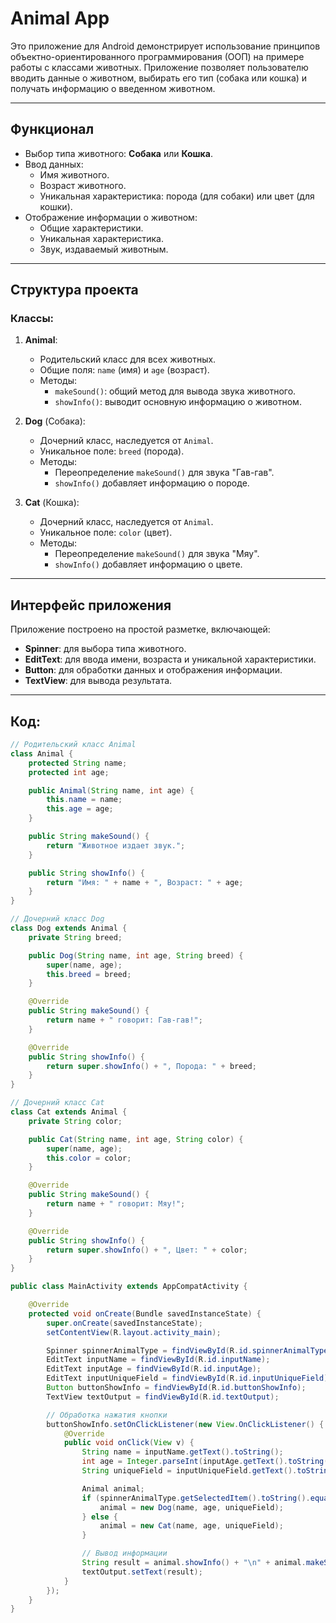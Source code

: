 # Animal App 

Это приложение для Android демонстрирует использование принципов объектно-ориентированного программирования (ООП) на примере работы с классами животных. Приложение позволяет пользователю вводить данные о животном, выбирать его тип (собака или кошка) и получать информацию о введенном животном.

---

##  Функционал

- Выбор типа животного: **Собака** или **Кошка**.
- Ввод данных:
  - Имя животного.
  - Возраст животного.
  - Уникальная характеристика: порода (для собаки) или цвет (для кошки).
- Отображение информации о животном:
  - Общие характеристики.
  - Уникальная характеристика.
  - Звук, издаваемый животным.

---

##  Структура проекта

### Классы:
1. **Animal**:
   - Родительский класс для всех животных.
   - Общие поля: `name` (имя) и `age` (возраст).
   - Методы:
     - `makeSound()`: общий метод для вывода звука животного.
     - `showInfo()`: выводит основную информацию о животном.

2. **Dog** (Собака):
   - Дочерний класс, наследуется от `Animal`.
   - Уникальное поле: `breed` (порода).
   - Методы:
     - Переопределение `makeSound()` для звука "Гав-гав".
     - `showInfo()` добавляет информацию о породе.

3. **Cat** (Кошка):
   - Дочерний класс, наследуется от `Animal`.
   - Уникальное поле: `color` (цвет).
   - Методы:
     - Переопределение `makeSound()` для звука "Мяу".
     - `showInfo()` добавляет информацию о цвете.

---

##  Интерфейс приложения

Приложение построено на простой разметке, включающей:

- **Spinner**: для выбора типа животного.
- **EditText**: для ввода имени, возраста и уникальной характеристики.
- **Button**: для обработки данных и отображения информации.
- **TextView**: для вывода результата.

---
## Код:
```java
// Родительский класс Animal
class Animal {
    protected String name;
    protected int age;

    public Animal(String name, int age) {
        this.name = name;
        this.age = age;
    }

    public String makeSound() {
        return "Животное издает звук.";
    }

    public String showInfo() {
        return "Имя: " + name + ", Возраст: " + age;
    }
}

// Дочерний класс Dog
class Dog extends Animal {
    private String breed;

    public Dog(String name, int age, String breed) {
        super(name, age);
        this.breed = breed;
    }

    @Override
    public String makeSound() {
        return name + " говорит: Гав-гав!";
    }

    @Override
    public String showInfo() {
        return super.showInfo() + ", Порода: " + breed;
    }
}

// Дочерний класс Cat
class Cat extends Animal {
    private String color;

    public Cat(String name, int age, String color) {
        super(name, age);
        this.color = color;
    }

    @Override
    public String makeSound() {
        return name + " говорит: Мяу!";
    }

    @Override
    public String showInfo() {
        return super.showInfo() + ", Цвет: " + color;
    }
}

public class MainActivity extends AppCompatActivity {

    @Override
    protected void onCreate(Bundle savedInstanceState) {
        super.onCreate(savedInstanceState);
        setContentView(R.layout.activity_main);

        Spinner spinnerAnimalType = findViewById(R.id.spinnerAnimalType);
        EditText inputName = findViewById(R.id.inputName);
        EditText inputAge = findViewById(R.id.inputAge);
        EditText inputUniqueField = findViewById(R.id.inputUniqueField);
        Button buttonShowInfo = findViewById(R.id.buttonShowInfo);
        TextView textOutput = findViewById(R.id.textOutput);

        // Обработка нажатия кнопки
        buttonShowInfo.setOnClickListener(new View.OnClickListener() {
            @Override
            public void onClick(View v) {
                String name = inputName.getText().toString();
                int age = Integer.parseInt(inputAge.getText().toString());
                String uniqueField = inputUniqueField.getText().toString();

                Animal animal;
                if (spinnerAnimalType.getSelectedItem().toString().equals("Собака")) {
                    animal = new Dog(name, age, uniqueField);
                } else {
                    animal = new Cat(name, age, uniqueField);
                }

                // Вывод информации
                String result = animal.showInfo() + "\n" + animal.makeSound();
                textOutput.setText(result);
            }
        });
    }
}
